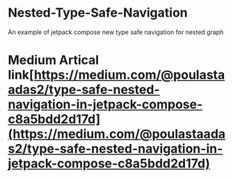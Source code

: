 # Nested-Type-Safe-Navigation
An example of jetpack compose new type safe navigation for nested graph

# Medium Artical link[https://medium.com/@poulastaadas2/type-safe-nested-navigation-in-jetpack-compose-c8a5bdd2d17d](https://medium.com/@poulastaadas2/type-safe-nested-navigation-in-jetpack-compose-c8a5bdd2d17d)
